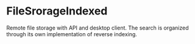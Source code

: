 # FileSrorageIndexed

Remote file storage with API and desktop client.
The search is organized through its own implementation of reverse indexing.
